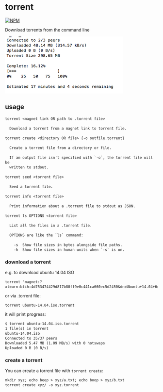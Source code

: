 # torrent

[![NPM](https://nodei.co/npm/torrent.png?global=true)](https://nodei.co/npm/torrent/)

Download torrents from the command line

![](screenshot.png)

## usage

```
torrent <magnet link OR path to .torrent file>

  Download a torrent from a magnet link to torrent file.

torrent create <directory OR file> {-o outfile.torrent}

  Create a torrent file from a directory or file.

  If an output file isn't specified with `-o`, the torrent file will be
  written to stdout.

torrent seed <torrent file>

  Seed a torrent file.

torrent info <torrent file>

  Print information about a .torrent file to stdout as JSON.

torrent ls OPTIONS <torrent file>

  List all the files in a .torrent file.

  OPTIONS are like the `ls` command:

    -s  Show file sizes in bytes alongside file paths.
    -h  Show file sizes in human units when `-s` is on.

```

### download a torrent

e.g. to download ubuntu 14.04 ISO

```
torrent "magnet:?xt=urn:btih:4d753474429d817b80ff9e0c441ca660ec5d2450&dn=Ubuntu+14.04+64+bit&tr=udp%3A%2F%2Ftracker.openbittorrent.com%3A80&tr=udp%3A%2F%2Ftracker.publicbt.com%3A80&tr=udp%3A%2F%2Ftracker.istole.it%3A6969&tr=udp%3A%2F%2Fopen.demonii.com%3A1337"
```

or via .torrent file:

```
torrent ubuntu-14.04.iso.torrent
```

it will print progress:

```
$ torrent ubuntu-14.04.iso.torrent
1 file(s) in torrent
ubuntu-14.04.iso
Connected to 35/37 peers
Downloaded 5.47 MB (1.09 MB/s) with 0 hotswaps
Uploaded 0 B (0 B/s)
```

### create a torrent

You can create a torrent file with `torrent create`:

```
mkdir xyz; echo beep > xyz/a.txt; echo boop > xyz/b.txt
torrent create xyz/ -o xyz.torrent
```
